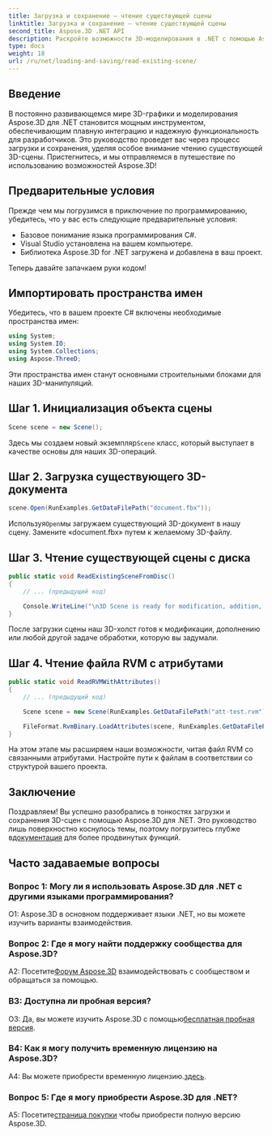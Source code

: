 ```yaml
---
title: Загрузка и сохранение — чтение существующей сцены
linktitle: Загрузка и сохранение — чтение существующей сцены
second_title: Aspose.3D .NET API
description: Раскройте возможности 3D-моделирования в .NET с помощью Aspose.3D. Загружайте, сохраняйте и манипулируйте сценами без особых усилий. Погрузитесь в мир безграничных возможностей.
type: docs
weight: 18
url: /ru/net/loading-and-saving/read-existing-scene/
---
```

## Введение

В постоянно развивающемся мире 3D-графики и моделирования Aspose.3D для .NET становится мощным инструментом, обеспечивающим плавную интеграцию и надежную функциональность для разработчиков. Это руководство проведет вас через процесс загрузки и сохранения, уделяя особое внимание чтению существующей 3D-сцены. Пристегнитесь, и мы отправляемся в путешествие по использованию возможностей Aspose.3D!

## Предварительные условия

Прежде чем мы погрузимся в приключение по программированию, убедитесь, что у вас есть следующие предварительные условия:

- Базовое понимание языка программирования C#.
- Visual Studio установлена на вашем компьютере.
- Библиотека Aspose.3D for .NET загружена и добавлена в ваш проект.

Теперь давайте запачкаем руки кодом!

## Импортировать пространства имен

Убедитесь, что в вашем проекте C# включены необходимые пространства имен:

```csharp
using System;
using System.IO;
using System.Collections;
using Aspose.ThreeD;
```

Эти пространства имен станут основными строительными блоками для наших 3D-манипуляций.

## Шаг 1. Инициализация объекта сцены

```csharp
Scene scene = new Scene();
```

 Здесь мы создаем новый экземпляр`Scene` класс, который выступает в качестве основы для наших 3D-операций.

## Шаг 2. Загрузка существующего 3D-документа

```csharp
scene.Open(RunExamples.GetDataFilePath("document.fbx"));
```

 Используя`Open`мы загружаем существующий 3D-документ в нашу сцену. Замените «document.fbx» путем к желаемому 3D-файлу.

## Шаг 3. Чтение существующей сцены с диска

```csharp
public static void ReadExistingSceneFromDisc()
{
    // ... (предыдущий код)

    Console.WriteLine("\n3D Scene is ready for modification, addition, or processing purposes.");
}
```

После загрузки сцены наш 3D-холст готов к модификации, дополнению или любой другой задаче обработки, которую вы задумали.

## Шаг 4. Чтение файла RVM с атрибутами

```csharp
public static void ReadRVMWithAttributes()
{
    // ... (предыдущий код)

    Scene scene = new Scene(RunExamples.GetDataFilePath("att-test.rvm"));

    FileFormat.RvmBinary.LoadAttributes(scene, RunExamples.GetDataFilePath("att-test.att"));
}
```

На этом этапе мы расширяем наши возможности, читая файл RVM со связанными атрибутами. Настройте пути к файлам в соответствии со структурой вашего проекта.

## Заключение

 Поздравляем! Вы успешно разобрались в тонкостях загрузки и сохранения 3D-сцен с помощью Aspose.3D для .NET. Это руководство лишь поверхностно коснулось темы, поэтому погрузитесь глубже в[документация](https://reference.aspose.com/3d/net/) для более продвинутых функций.

## Часто задаваемые вопросы

### Вопрос 1: Могу ли я использовать Aspose.3D для .NET с другими языками программирования?

О1: Aspose.3D в основном поддерживает языки .NET, но вы можете изучить варианты взаимодействия.

### Вопрос 2: Где я могу найти поддержку сообщества для Aspose.3D?

 A2: Посетите[Форум Aspose.3D](https://forum.aspose.com/c/3d/18) взаимодействовать с сообществом и обращаться за помощью.

### В3: Доступна ли пробная версия?

О3: Да, вы можете изучить Aspose.3D с помощью[бесплатная пробная версия](https://releases.aspose.com/).

### В4: Как я могу получить временную лицензию на Aspose.3D?

 A4: Вы можете приобрести временную лицензию.[здесь](https://purchase.aspose.com/temporary-license/).

### Вопрос 5: Где я могу приобрести Aspose.3D для .NET?

A5: Посетите[страница покупки](https://purchase.aspose.com/buy) чтобы приобрести полную версию Aspose.3D.